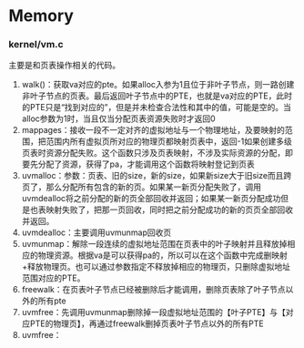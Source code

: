 # Memory

### kernel/vm.c

主要是和页表操作相关的代码。

1. walk()：获取va对应的pte。如果alloc入参为1且位于非叶子节点，则一路创建非叶子节点的页表。最后返回叶子节点中的PTE，也就是va对应的PTE，此时的PTE只是“找到对应的”，但是并未检查合法性和其中的值，可能是空的。当alloc参数为1时，当且仅当分配页表资源失败时才返回0
2. mappages：接收一段不一定对齐的虚拟地址与一个物理地址，及要映射的范围，把范围内所有虚拟页所对应的物理页都映射页表中，返回-1如果创建多级页表时资源分配失败。这个函数只涉及页表映射，不涉及实际资源的分配，即要先分配了资源，获得了pa，才能调用这个函数将映射登记到页表
3. uvmalloc：参数：页表、旧的size，新的size，如果新size大于旧size而且跨页了，那么分配所有包含的新的页。如果某一新页分配失败了，调用uvmdealloc将之前分配的新的页全部回收并返回；如果某一新页分配成功但是也表映射失败了，把那一页回收，同时把之前分配成功的新的页页全部回收并返回。
4.  uvmdealloc：主要调用uvmunmap回收页
5.  uvmunmap：解除一段连续的虚拟地址范围在页表中的叶子映射并且释放掉相应的物理资源。根据va是可以获得pa的，所以可以在这个函数中完成删映射+释放物理页。也可以通过参数指定不释放掉相应的物理页，只删除虚拟地址范围对应的PTE。
6. freewalk：在页表叶子节点已经被删除后才能调用，删除页表除了叶子节点以外的所有pte
7. uvmfree：先调用uvmunmap删除掉一段虚拟地址范围的【叶子PTE】与【对应PTE的物理页】，再通过freewalk删掉页表叶子节点以外的所有PTE
8. uvmfree：